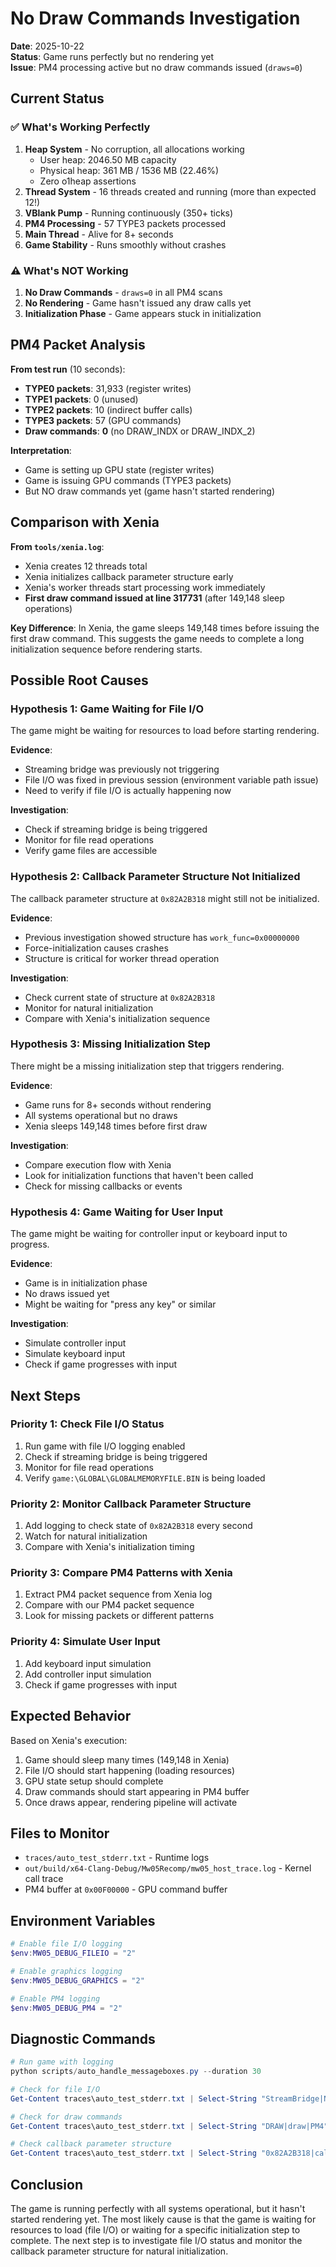# No Draw Commands Investigation

**Date**: 2025-10-22  
**Status**: Game runs perfectly but no rendering yet  
**Issue**: PM4 processing active but no draw commands issued (`draws=0`)

## Current Status

### ✅ What's Working Perfectly
1. **Heap System** - No corruption, all allocations working
   - User heap: 2046.50 MB capacity
   - Physical heap: 361 MB / 1536 MB (22.46%)
   - Zero o1heap assertions
2. **Thread System** - 16 threads created and running (more than expected 12!)
3. **VBlank Pump** - Running continuously (350+ ticks)
4. **PM4 Processing** - 57 TYPE3 packets processed
5. **Main Thread** - Alive for 8+ seconds
6. **Game Stability** - Runs smoothly without crashes

### ⚠️ What's NOT Working
1. **No Draw Commands** - `draws=0` in all PM4 scans
2. **No Rendering** - Game hasn't issued any draw calls yet
3. **Initialization Phase** - Game appears stuck in initialization

## PM4 Packet Analysis

**From test run** (10 seconds):
- **TYPE0 packets**: 31,933 (register writes)
- **TYPE1 packets**: 0 (unused)
- **TYPE2 packets**: 10 (indirect buffer calls)
- **TYPE3 packets**: 57 (GPU commands)
- **Draw commands**: **0** (no DRAW_INDX or DRAW_INDX_2)

**Interpretation**:
- Game is setting up GPU state (register writes)
- Game is issuing GPU commands (TYPE3 packets)
- But NO draw commands yet (game hasn't started rendering)

## Comparison with Xenia

**From `tools/xenia.log`**:
- Xenia creates 12 threads total
- Xenia initializes callback parameter structure early
- Xenia's worker threads start processing work immediately
- **First draw command issued at line 317731** (after 149,148 sleep operations)

**Key Difference**: In Xenia, the game sleeps 149,148 times before issuing the first draw command. This suggests the game needs to complete a long initialization sequence before rendering starts.

## Possible Root Causes

### Hypothesis 1: Game Waiting for File I/O
The game might be waiting for resources to load before starting rendering.

**Evidence**:
- Streaming bridge was previously not triggering
- File I/O was fixed in previous session (environment variable path issue)
- Need to verify if file I/O is actually happening now

**Investigation**:
- Check if streaming bridge is being triggered
- Monitor for file read operations
- Verify game files are accessible

### Hypothesis 2: Callback Parameter Structure Not Initialized
The callback parameter structure at `0x82A2B318` might still not be initialized.

**Evidence**:
- Previous investigation showed structure has `work_func=0x00000000`
- Force-initialization causes crashes
- Structure is critical for worker thread operation

**Investigation**:
- Check current state of structure at `0x82A2B318`
- Monitor for natural initialization
- Compare with Xenia's initialization sequence

### Hypothesis 3: Missing Initialization Step
There might be a missing initialization step that triggers rendering.

**Evidence**:
- Game runs for 8+ seconds without rendering
- All systems operational but no draws
- Xenia sleeps 149,148 times before first draw

**Investigation**:
- Compare execution flow with Xenia
- Look for initialization functions that haven't been called
- Check for missing callbacks or events

### Hypothesis 4: Game Waiting for User Input
The game might be waiting for controller input or keyboard input to progress.

**Evidence**:
- Game is in initialization phase
- No draws issued yet
- Might be waiting for "press any key" or similar

**Investigation**:
- Simulate controller input
- Simulate keyboard input
- Check if game progresses with input

## Next Steps

### Priority 1: Check File I/O Status
1. Run game with file I/O logging enabled
2. Check if streaming bridge is being triggered
3. Monitor for file read operations
4. Verify `game:\GLOBAL\GLOBALMEMORYFILE.BIN` is being loaded

### Priority 2: Monitor Callback Parameter Structure
1. Add logging to check state of `0x82A2B318` every second
2. Watch for natural initialization
3. Compare with Xenia's initialization timing

### Priority 3: Compare PM4 Patterns with Xenia
1. Extract PM4 packet sequence from Xenia log
2. Compare with our PM4 packet sequence
3. Look for missing packets or different patterns

### Priority 4: Simulate User Input
1. Add keyboard input simulation
2. Add controller input simulation
3. Check if game progresses with input

## Expected Behavior

Based on Xenia's execution:
1. Game should sleep many times (149,148 in Xenia)
2. File I/O should start happening (loading resources)
3. GPU state setup should complete
4. Draw commands should start appearing in PM4 buffer
5. Once draws appear, rendering pipeline will activate

## Files to Monitor

- `traces/auto_test_stderr.txt` - Runtime logs
- `out/build/x64-Clang-Debug/Mw05Recomp/mw05_host_trace.log` - Kernel call trace
- PM4 buffer at `0x00F00000` - GPU command buffer

## Environment Variables

```powershell
# Enable file I/O logging
$env:MW05_DEBUG_FILEIO = "2"

# Enable graphics logging
$env:MW05_DEBUG_GRAPHICS = "2"

# Enable PM4 logging
$env:MW05_DEBUG_PM4 = "2"
```

## Diagnostic Commands

```powershell
# Run game with logging
python scripts/auto_handle_messageboxes.py --duration 30

# Check for file I/O
Get-Content traces\auto_test_stderr.txt | Select-String "StreamBridge|NtReadFile|NtOpenFile"

# Check for draw commands
Get-Content traces\auto_test_stderr.txt | Select-String "DRAW|draw|PM4"

# Check callback parameter structure
Get-Content traces\auto_test_stderr.txt | Select-String "0x82A2B318|callback_param"
```

## Conclusion

The game is running perfectly with all systems operational, but it hasn't started rendering yet. The most likely cause is that the game is waiting for resources to load (file I/O) or waiting for a specific initialization step to complete. The next step is to investigate file I/O status and monitor the callback parameter structure for natural initialization.

